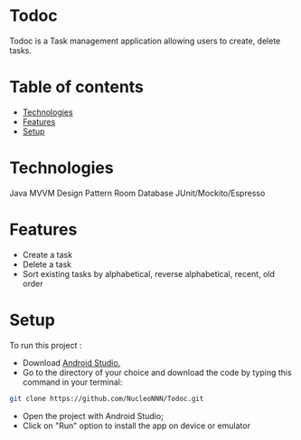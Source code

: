 # Todoc

Todoc is a Task management application allowing users to create, delete tasks.

# Table of contents

* [Technologies](#technologies)
* [Features](#features)
* [Setup](#setup)

# Technologies

Java
MVVM Design Pattern
Room Database
JUnit/Mockito/Espresso

# Features
- Create a task
- Delete a task
- Sort existing tasks by alphabetical, reverse alphabetical, recent, old order

# Setup
To run this project :
* Download [Android Studio.](https://developer.android.com/studio?hl=fr&gclid=CjwKCAjwsNiIBhBdEiwAJK4khhUcbY8E5gbLj0lyrFtOnQwGJ4mKVZzm8gTsc_KF_2OM9MA2W9XyhBoCtckQAvD_BwE&gclsrc=aw.ds)
* Go to the directory of your choice and download the code by typing this command in your terminal:
```sh
git clone https://github.com/NucleoNNN/Todoc.git
```
* Open the project with Android Studio;
* Click on "Run" option to install the app on device or emulator